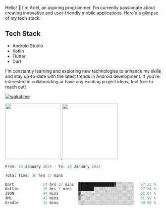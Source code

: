 Hello! 👋 I'm Ariel, an aspiring programmer. I'm currently passionate about creating innovative and user-friendly mobile applications. Here's a glimpse of my tech stack:

## Tech Stack

- Android Studio
- Kotlin
- Flutter
- Dart

I'm constantly learning and exploring new technologies to enhance my skills and stay up-to-date with the latest trends in Android development. If you're interested in collaborating or have any exciting project ideas, feel free to reach out!

[![wakatime](https://wakatime.com/badge/user/3a9424b2-a7e9-45b1-b004-c0da731ae6d1.svg)](https://wakatime.com/@3a9424b2-a7e9-45b1-b004-c0da731ae6d1)

<p align="left">
<a href="https://github.com/MattRiel">
  <img height="180em" src="https://github-readme-stats-eight-theta.vercel.app/api?username=MattRiel&show_icons=true&theme=dark&include_all_commits=true&count_private=true"/>
  <img height="180em" src="https://github-readme-stats-eight-theta.vercel.app/api/top-langs/?username=MattRiel&layout=compact&langs_count=8&theme=dark"/>
</a>
</p>

<!-- <img width="63.5%" src="https://github-readme-stats.vercel.app/api/wakatime?username=arielmatius&layuout=compact&theme=nightowl&v=2&hide_border=true" alt="Wakatime Stats" /> -->


<!--START_SECTION:waka-->

```dart
From: 13 January 2024 - To: 20 January 2024

Total Time: 36 hrs 37 mins

Dart             24 hrs 37 mins  ████████████████▓░░░░░░░░   67.23 %
Kotlin           10 hrs 5 mins   ███████░░░░░░░░░░░░░░░░░░   27.54 %
JSON             44 mins         ▓░░░░░░░░░░░░░░░░░░░░░░░░   02.04 %
XML              43 mins         ▒░░░░░░░░░░░░░░░░░░░░░░░░   01.99 %
Gradle           12 mins         ░░░░░░░░░░░░░░░░░░░░░░░░░   00.58 %
```

<!--END_SECTION:waka-->
